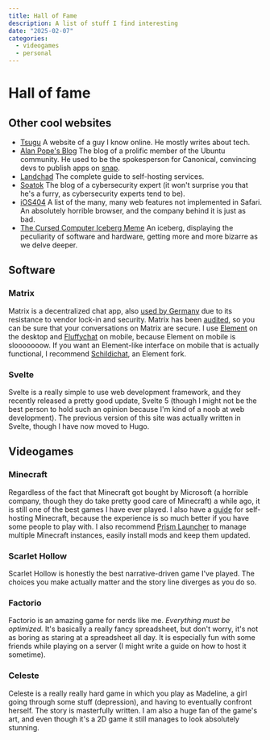 ```yaml
---
title: Hall of Fame
description: A list of stuff I find interesting
date: "2025-02-07"
categories:
  - videogames
  - personal
---
```


Hall of fame
============

Other cool websites
----------------  
- [Tsugu](https://tsugu.xyz)
A website of a guy I know online. He mostly writes about tech.
- [Alan Pope's Blog](https://popey.com/blog/)
The blog of a prolific member of the Ubuntu community. He used to be the spokesperson for Canonical, convincing devs to publish apps on [snap](https://snapcraft.io/).
- [Landchad](https://landchad.net/)
The complete guide to self-hosting services.
- [Soatok](https://soatok.blog/)
The blog of a cybersecurity expert (it won't surprise you that he's a furry, as cybersecurity experts tend to be).
- [iOS404](https://ios404.com/)
A list of the many, many web features not implemented in Safari. An absolutely horrible browser, and the company behind it is just as bad.
- [The Cursed Computer Iceberg Meme](https://suricrasia.online/iceberg/)
An iceberg, displaying the peculiarity of software and hardware, getting more and more bizarre as we delve deeper.


Software
--------------------
### Matrix
Matrix is a decentralized chat app, also [used by Germany](https://element.io/matrix-in-germany) due to its resistance to vendor lock-in and security. Matrix has been [audited](https://element.io/blog/bsi-funds-security-analysis-of-matrix/), so you can be sure that your conversations on Matrix are secure. I use [Element](https://element.io) on the desktop and [Fluffychat](https://fluffychat.im/) on mobile, because Element on mobile is slooooooow. If you want an Element-like interface on mobile that is actually functional, I recommend [Schildichat](https://schildi.chat/), an Element fork.

### Svelte

Svelte is a really simple to use web development framework, and they recently released a pretty good update, Svelte 5 (though I might not be the best person to hold such an opinion because I'm kind of a noob at web development). The previous version of this site was actually written in Svelte, though I have now moved to Hugo.


Videogames
---------

### Minecraft

Regardless of the fact that Minecraft got bought by Microsoft (a horrible company, though they do take pretty good care of Minecraft) a while ago, it is still one of the best games I have ever played. I also have a [guide](/posts/minecrafthosting) for self-hosting Minecraft, because the experience is so much better if you have some people to play with. I also recommend [Prism Launcher](https://prismlauncher.org/) to manage multiple Minecraft instances, easily install mods and keep them updated.

### Scarlet Hollow

Scarlet Hollow is honestly the best narrative-driven game I've played. The choices you make actually matter and the story line diverges as you do so.

### Factorio

Factorio is an amazing game for nerds like me. _Everything must be optimized._ It's basically a really fancy spreadsheet, but don't worry, it's not as boring as staring at a spreadsheet all day. It is especially fun with some friends while playing on a server (I might write a guide on how to host it sometime).

### Celeste

Celeste is a really really hard game in which you play as Madeline, a girl going through some stuff (depression), and having to eventually confront herself. The story is masterfully written. I am also a huge fan of the game's art, and even though it's a 2D game it still manages to look absolutely stunning.


